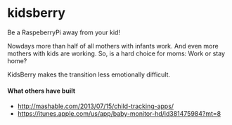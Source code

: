 kidsberry
=========

Be a RaspeberryPi away from your kid!

Nowdays more than half of all mothers with infants work. And even more mothers with kids are working.
So, is a hard choice for moms: Work or stay home?

KidsBerry makes the transition less emotionally difficult.

#### What others have built
- http://mashable.com/2013/07/15/child-tracking-apps/
- https://itunes.apple.com/us/app/baby-monitor-hd/id381475984?mt=8
